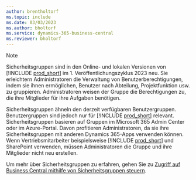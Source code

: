 ```yaml
---
author: brentholtorf
ms.topic: include
ms.date: 03/03/2023
ms.author: bholtorf
ms.service: dynamics-365-business-central
ms.reviewer: bholtorf
---
```


> [!NOTE]
> Sicherheitsgruppen sind in den Online- und lokalen Versionen von [!INCLUDE [prod_short](prod_short.md)] im 1. Veröffentlichungszyklus 2023 neu. Sie erleichtern Administratoren die Verwaltung von Benutzerberechtigungen, indem sie ihnen ermöglichen, Benutzer nach Abteilung, Projektfunktion usw. zu gruppieren. Administratoren weisen der Gruppe die Berechtigungen zu, die ihre Mitglieder für ihre Aufgaben benötigen.
>
> Sicherheitsgruppen ähneln den derzeit verfügbaren Benutzergruppen. Benutzergruppen sind jedoch nur für [!INCLUDE [prod_short](prod_short.md)] relevant. Sicherheitsgruppen basieren auf Gruppen im Microsoft 365 Admin Center oder im Azure-Portal. Davon profitieren Administratoren, da sie ihre Sicherheitsgruppen mit anderen Dynamics 365-Apps verwenden können. Wenn Vertriebsmitarbeiter beispielsweise [!INCLUDE [prod_short](prod_short.md)] und SharePoint verwenden, müssen Administratoren die Gruppe und ihre Mitglieder nicht neu erstellen.
>
> Um mehr über Sicherheitsgruppen zu erfahren, gehen Sie zu [Zugriff auf Business Central mithilfe von Sicherheitsgruppen steuern](../ui-security-groups.md).